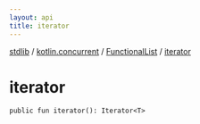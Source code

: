 ```yaml
---
layout: api
title: iterator
---
```

[stdlib](../../index.html) / [kotlin.concurrent](../index.html) / [FunctionalList](index.html) / [iterator](iterator.html)

# iterator

```
public fun iterator(): Iterator<T>
```
